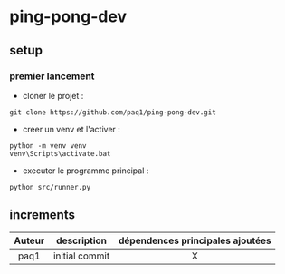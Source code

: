 # ping-pong-dev
## setup
### premier lancement

<ul>
    <li>
        cloner le projet : 
    </li>
</ul>

```
git clone https://github.com/paq1/ping-pong-dev.git
```

<ul>
    <li>
        creer un venv et l'activer : 
    </li>
</ul>

```
python -m venv venv
venv\Scripts\activate.bat
```
<ul>
    <li>
        executer le programme principal : 
    </li>
</ul>

```
python src/runner.py
```

## increments
| Auteur |  description   | dépendences principales ajoutées |
|:------:|:--------------:|:--------------------------------:|
|  paq1  | initial commit |                X                 |